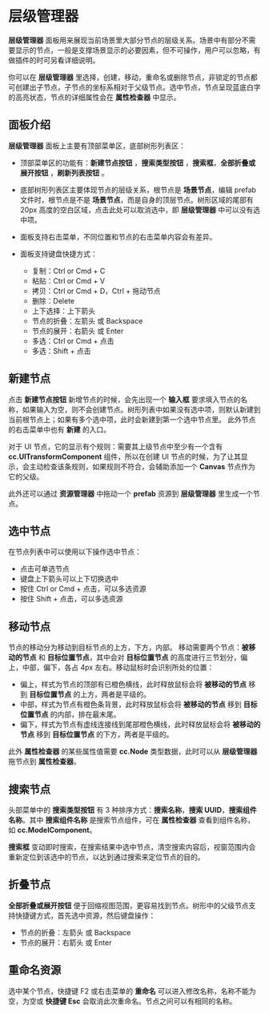 # 层级管理器

**层级管理器** 面板用来展现当前场景里大部分节点的层级关系。场景中有部分不需要显示的节点，一般是支撑场景显示的必要因素，但不可操作，用户可以忽略，有做插件的时可另看详细说明。

你可以在 **层级管理器** 里选择，创建，移动，重命名或删除节点，非锁定的节点都可创建出子节点，子节点的坐标系相对于父级节点。选中节点，节点呈现蓝底白字的高亮状态，节点的详细属性会在 **属性检查器** 中显示。

## 面板介绍

**层级管理器** 面板上主要有顶部菜单区，底部树形列表区：

- 顶部菜单区的功能有：**新建节点按钮** ，**搜索类型按钮** ，**搜索框**，**全部折叠或展开按钮** ，**刷新列表按钮**  。
- 底部树形列表区主要体现节点的层级关系，根节点是 **场景节点**，编辑 prefab 文件时，根节点是不是 **场景节点**，而是自身的顶层节点。树形区域的尾部有 20px 高度的空白区域，点击此处可以取消选中，即 **层级管理器** 中可以没有选中项。
- 面板支持右击菜单，不同位置和节点的右击菜单内容会有差异。
- 面板支持键盘快捷方式：

    - 复制：Ctrl or Cmd + C
    - 粘贴：Ctrl or Cmd + V
    - 拷贝：Ctrl or Cmd + D，Ctrl + 拖动节点
    - 删除：Delete
    - 上下选择：上下箭头
    - 节点的折叠：左箭头 或 Backspace
    - 节点的展开：右箭头 或 Enter
    - 多选：Ctrl or Cmd + 点击
    - 多选：Shift + 点击

## 新建节点

点击 **新建节点按钮** 新增节点的时候，会先出现一个 **输入框** 要求填入节点的名称，如果输入为空，则不会创建节点。树形列表中如果没有选中项，则默认新建到当前根节点上；如果有多个选中项，此时会新建到第一个选中节点里。
此外节点的右击菜单中也有 **新建** 的入口。

对于 UI 节点，它的显示有个规则：需要其上级节点中至少有一个含有 **cc.UITransformComponent** 组件，所以在创建 UI 节点的时候，为了让其显示，会主动检查该条规则，如果规则不符合，会辅助添加一个 **Canvas** 节点作为它的父级。

此外还可以通过 **资源管理器** 中拖动一个 **prefab** 资源到 **层级管理器** 里生成一个节点。

## 选中节点

在节点列表中可以使用以下操作选中节点：

- 点击可单选节点
- 键盘上下箭头可以上下切换选中
- 按住 Ctrl or Cmd + 点击，可以多选资源
- 按住 Shift + 点击，可以多选资源

## 移动节点

节点的移动分为移动到目标节点的上方，下方，内部。
移动需要两个节点：**被移动的节点** 和 **目标位置节点**，其中会对 **目标位置节点** 的高度进行三节划分，偏上，中部，偏下，各占 4px 左右。移动鼠标时会识别所处的位置：

- 偏上，样式为节点的顶部有已橙色横线，此时释放鼠标会将 **被移动的节点** 移到 **目标位置节点** 的上方，两者是平级的。
- 中部，样式为节点有橙色条背景，此时释放鼠标会将 **被移动的节点** 移到 **目标位置节点** 的内部，排在最末尾。
- 偏下，样式为节点有虚线连接线到尾部橙色横线，此时释放鼠标会将 **被移动的节点** 移到 **目标位置节点** 的下方，两者是平级的。

此外 **属性检查器** 的某些属性值需要 **cc.Node** 类型数据，此时可以从 **层级管理器** 拖节点到 **属性检查器**。

## 搜索节点

头部菜单中的 **搜索类型按钮** 有 3 种排序方式：**搜索名称**，**搜索 UUID**，**搜索组件名称**。其中 **搜索组件名称** 是搜索节点组件，可在 **属性检查器** 查看到组件名称，如 **cc.ModelComponent**。

**搜索框** 变动即时搜索，在搜索结果中选中节点，清空搜索内容后，视窗范围内会重新定位到该选中的节点，以达到通过搜索来定位节点的目的。

## 折叠节点

**全部折叠或展开按钮** 便于回缩视图范围，更容易找到节点。树形中的父级节点支持快捷键方式，首先选中资源，然后键盘操作：

- 节点的折叠：左箭头 或 Backspace
- 节点的展开：右箭头 或 Enter

## 重命名资源

选中某个节点，快捷键 F2 或右击菜单的 **重命名** 可以进入修改名称，名称不能为空，为空或 **快捷键 Esc** 会取消此次重命名。节点之间可以有相同的名称。
